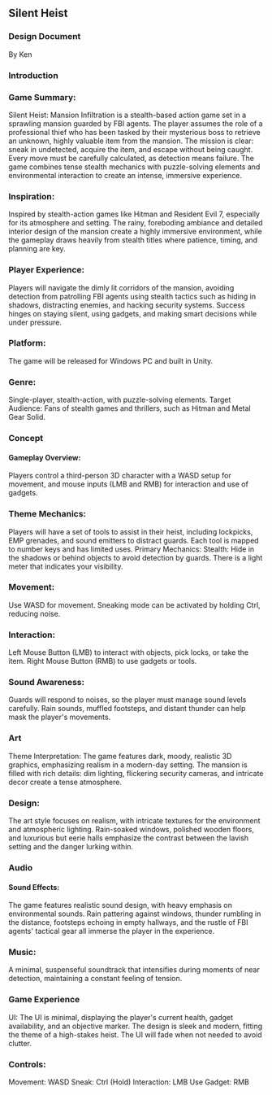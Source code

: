 ## Silent Heist 
### Design Document
By Ken

###  Introduction
### Game Summary:
Silent Heist: Mansion Infiltration is a stealth-based action game set in a sprawling mansion guarded by FBI agents. The player assumes the role of a professional thief who has been tasked by their mysterious boss to retrieve an unknown, highly valuable item from the mansion. The mission is clear: sneak in undetected, acquire the item, and escape without being caught. Every move must be carefully calculated, as detection means failure. The game combines tense stealth mechanics with puzzle-solving elements and environmental interaction to create an intense, immersive experience.

### Inspiration:
Inspired by stealth-action games like Hitman and Resident Evil 7, especially for its atmosphere and setting. The rainy, foreboding ambiance and detailed interior design of the mansion create a highly immersive environment, while the gameplay draws heavily from stealth titles where patience, timing, and planning are key.

### Player Experience:
Players will navigate the dimly lit corridors of the mansion, avoiding detection from patrolling FBI agents using stealth tactics such as hiding in shadows, distracting enemies, and hacking security systems. Success hinges on staying silent, using gadgets, and making smart decisions while under pressure.

### Platform:
The game will be released for Windows PC and built in Unity.

### Genre:
Single-player, stealth-action, with puzzle-solving elements.
Target Audience: Fans of stealth games and thrillers, such as Hitman and Metal Gear Solid.

### Concept
#### Gameplay Overview:
Players control a third-person 3D character with a WASD setup for movement, and mouse inputs (LMB and RMB) for interaction and use of gadgets.

### Theme Mechanics:
Players will have a set of tools to assist in their heist, including lockpicks, EMP grenades, and sound emitters to distract guards. Each tool is mapped to number keys and has limited uses.
Primary Mechanics:
Stealth:
Hide in the shadows or behind objects to avoid detection by guards. There is a light meter that indicates your visibility.

### Movement:
Use WASD for movement. Sneaking mode can be activated by holding Ctrl, reducing noise.

### Interaction:
Left Mouse Button (LMB) to interact with objects, pick locks, or take the item.
Right Mouse Button (RMB) to use gadgets or tools.

### Sound Awareness:
Guards will respond to noises, so the player must manage sound levels carefully. Rain sounds, muffled footsteps, and distant thunder can help mask the player's movements.

### Art
Theme Interpretation:
The game features dark, moody, realistic 3D graphics, emphasizing realism in a modern-day setting. The mansion is filled with rich details: dim lighting, flickering security cameras, and intricate decor create a tense atmosphere.

### Design:
The art style focuses on realism, with intricate textures for the environment and atmospheric lighting. Rain-soaked windows, polished wooden floors, and luxurious but eerie halls emphasize the contrast between the lavish setting and the danger lurking within.
### Audio
#### Sound Effects:
The game features realistic sound design, with heavy emphasis on environmental sounds. Rain pattering against windows, thunder rumbling in the distance, footsteps echoing in empty hallways, and the rustle of FBI agents' tactical gear all immerse the player in the experience.

### Music:
A minimal, suspenseful soundtrack that intensifies during moments of near detection, maintaining a constant feeling of tension.

### Game Experience
UI:
The UI is minimal, displaying the player's current health, gadget availability, and an objective marker. The design is sleek and modern, fitting the theme of a high-stakes heist. The UI will fade when not needed to avoid clutter.

### Controls:
Movement: WASD
Sneak: Ctrl (Hold)
Interaction: LMB
Use Gadget: RMB
